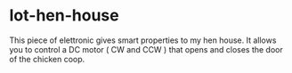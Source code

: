 # Iot-hen-house
This piece of elettronic gives smart properties to my hen house. It allows you to control a DC motor ( CW and CCW ) that opens and closes the door of the chicken coop. 
